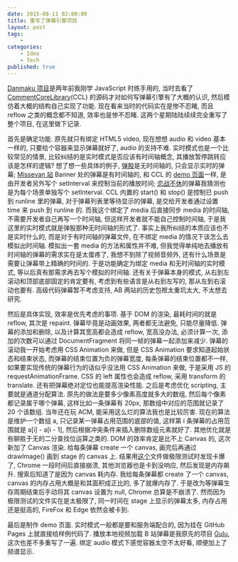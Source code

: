 ```yaml
---
date: 2015-08-11 02:00:00
title: 重写了弹幕引擎项目
layout: post
tags:
    - 
categories:
    - Idea
    - Tech
published: true
---
```

[Danmaku 项目](https://github.com/weizhenye/Danmaku)是两年前我刚学 JavaScript 时练手用的, 当时去看了 [CommentCoreLibrary](https://github.com/jabbany/CommentCoreLibrary)(CCL) 的源码才对如何写弹幕引擎有了大概的认识, 然后模仿着大概的结构自己实现了功能. 现在看来当时的代码实在是惨不忍睹, 而且 reflow 之类的概念都不知道, 效率也是惨不忍睹. 这两个星期陆陆续续完全重写了整个项目, 在这里做下记录.

<!-- more -->

首先是确定功能. 原先就只有绑定 HTML5 video, 现在想想 audio 和 video 基本一样的, 只要给个容器来显示弹幕就好了, audio 的支持不难. 实时模式也是一个比较常见的情景, 比较纠结的是实时模式是否应该有时间轴概念, 其播放暂停跳转应该是怎样的逻辑? 想了想一些具体的例子, [弹股](http://tangu.nextbang.com/)是无时间轴的, 只会显示实时的弹幕; [Missevan 站](http://www.missevan.cn/) Banner 处的弹幕是有时间轴的, 和 CCL 的 [demo 页面](http://jabbany.github.io/CommentCoreLibrary/demo/)一样, 是由开发者另外写个 setInterval 来控制当前的播放时间; [恋战不休](http://polka-dot.co/lzbx.php)的弹幕我猜测也是为每个场景单独写个 setInterval. CCL 内置的 start() 和 stop() 是控制已 push 到 runline 里的弹幕, 对于弹幕列表里等待显示的弹幕, 是交给开发者通过设置 time 来 push 到 runline 的. 而我这个绑定了 media 后直接同步 media 的时间轴, 不需要开发者自己再写一个时间轴, 但这样开发者就不能自己控制时间轴, 于是我这里的实时模式就是弹股那种无时间轴的形式了. 事实上我所纠结的本质应该也不是实时什么的, 而是对于有时间轴的弹幕文件, 在不绑定 media 的情况下该怎么去模拟出时间轴. 模拟出一套 media 的方法和属性并不难, 但我觉得单纯地去播放有时间轴的弹幕的需求实在是太蛋疼了, 我想不到除了视频音频外, 还有什么场景是需要让弹幕带上精确的时间的. 于是功能确定为绑定 media 和无时间轴的实时模式, 等以后真有那需求再去写个模拟的时间轴. 还有关于弹幕本身的模式, 从右到左滚动和顶部底部固定的肯定要有, 考虑到有些语言是从右到左写的, 那从左到右滚动也要有. 高级代码弹幕暂不考虑支持, AB 两站的历史包袱太重坑太大, 不太想去研究.

然后是具体实现, 效率是优先考虑的事项. 基于 DOM 的渲染, 最耗时间的就是 reflow, 其次是 repaint. 弹幕毕竟是动画效果, 两者都无法避免, 只能尽量降低. 弹幕的添加和删除, 以及计算其宽高都会造成 reflow, 宽高没办法, 必须计算一次, 添加的次数可以通过 DocumentFragment 将同一帧的弹幕一起添加来减少. 弹幕的滚动我一开始考虑用 CSS Animation 来做, 但是 CSS Animation 要求知道起始状态和结束状态, 而弹幕的结束位置为负的弹幕宽度, 每条弹幕的结束位置都不一样, 如果要实现传统的弹幕行为的话似乎没法用 CSS Animation 来做, 于是采用 JS 的 requestAnimationFrame. CSS 的 left 属性也会造成 reflow, 采用 transform 的 translate. 还有把弹幕绝对定位也能提高渲染性能. 之后是考虑优化 scripting, 主要就是通道分配算法. 原先的做法是要多少像素高度就多大的数组, 然后每个像素都记录属于哪个弹幕, 这样比如一条弹幕有 20px, 那数组中对应的范围就记录了 20 个该数组. 当年还在玩 ACM, 能采用这么烂的算法我也是比较厉害. 现在的算法是维护一个数组 a, 只记录某一弹幕占用范围的底部的值, 这样第 i 条弹幕的占用范围就是 a[i] - a[i - 1], 然后根据冲突条件来插入删除数组元素就好了. 其他优化就是些聊胜于无的二分查找位运算之类的. DOM 的效率肯定是比不上 Canvas 的, 这次新加了 Canvas 渲染. 给每条弹幕 create 一个 canvas, 画完后再通过 drawImage() 画到 stage 的 canvas 上. 结果用[这个](https://github.com/jabbany/CommentCoreLibrary/blob/master/test/av207527.xml)文件做极限测试时发现卡爆了, Chrome 一段时间后直接崩溃, 其他浏览器也是卡到没响应, 然后发现是内存飙升. 搜索后知道了是因为 canvas 耗内存. 我给每条弹幕都 create 了一个 canvas, canvas 的内存占用大概是和其面积成正比的, 多了就爆内存了. 于是改为等弹幕生存周期结束后手动将其 canvas 设置为 null, Chrome 总算是不崩溃了. 然而因为极限测试的文件实在是太极限了, 同一时间在 stage 上显示的弹幕太多, 内存占用还是挺高的, FireFox 和 Edge 依然会被卡到.

最后是制作 demo 页面. 实时模式一般都是要和服务端配合的, 因为挂在 GitHub Pages 上就直接给样例代码了. 播放本地视频加载 B 站弹幕是我原先的项目 [Gulu](http://gulu.aws.af.cm/), 这次也差不多重写了一遍. 绑定 audio 模式下感觉容器太空不太好看, 顺便加上了频谱显示.

